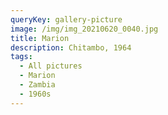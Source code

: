 ```yaml
---
queryKey: gallery-picture
image: /img/img_20210620_0040.jpg
title: Marion
description: Chitambo, 1964
tags:
  - All pictures
  - Marion
  - Zambia
  - 1960s
---
```

